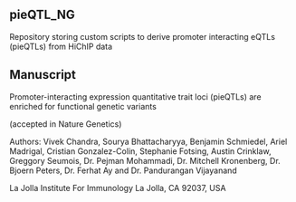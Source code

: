 pieQTL_NG
-----------

Repository storing custom scripts to derive promoter interacting eQTLs (pieQTLs) from HiChIP data

Manuscript
-----------

Promoter-interacting expression quantitative trait loci (pieQTLs) are enriched for functional genetic variants

(accepted in Nature Genetics)

Authors: Vivek Chandra, Sourya Bhattacharyya, Benjamin Schmiedel, Ariel Madrigal, Cristian Gonzalez-Colin, Stephanie Fotsing, Austin Crinklaw, Greggory Seumois, Dr. Pejman Mohammadi, Dr. Mitchell Kronenberg, Dr. Bjoern Peters, Dr. Ferhat Ay and Dr. Pandurangan Vijayanand

La Jolla Institute For Immunology
La Jolla, CA 92037, USA


